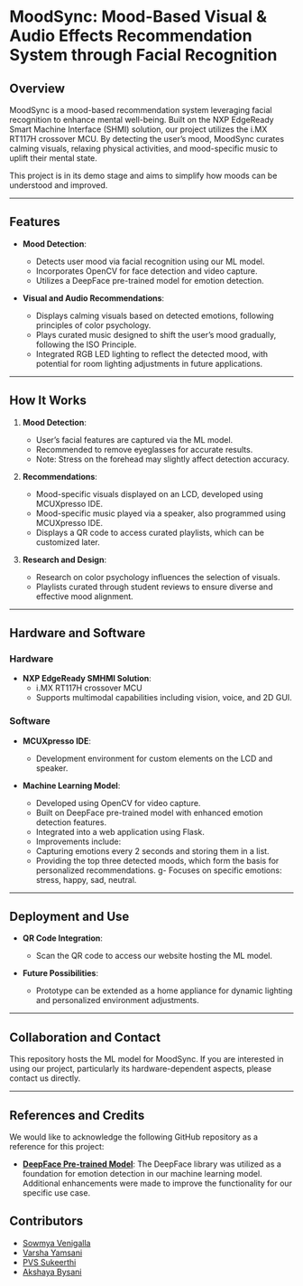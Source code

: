 # MoodSync: Mood-Based Visual & Audio Effects Recommendation System through Facial Recognition

## Overview
MoodSync is a mood-based recommendation system leveraging facial recognition to enhance mental well-being. Built on the NXP EdgeReady Smart Machine Interface (SHMI) solution, our project utilizes the i.MX RT117H crossover MCU. By detecting the user’s mood, MoodSync curates calming visuals, relaxing physical activities, and mood-specific music to uplift their mental state.


This project is in its demo stage and aims to simplify how moods can be understood and improved.

---

## Features
- **Mood Detection**: 
  - Detects user mood via facial recognition using our ML model.
  - Incorporates OpenCV for face detection and video capture.
  - Utilizes a DeepFace pre-trained model for emotion detection.

- **Visual and Audio Recommendations**:
  - Displays calming visuals based on detected emotions, following principles of color psychology.
  - Plays curated music designed to shift the user’s mood gradually, following the ISO Principle.
  - Integrated RGB LED lighting to reflect the detected mood, with potential for room lighting adjustments in future applications.

---

## How It Works
1. **Mood Detection**:
   - User’s facial features are captured via the ML model.
   - Recommended to remove eyeglasses for accurate results.
   - Note: Stress on the forehead may slightly affect detection accuracy.

2. **Recommendations**:
   - Mood-specific visuals displayed on an LCD, developed using MCUXpresso IDE.
   - Mood-specific music played via a speaker, also programmed using MCUXpresso IDE.
   - Displays a QR code to access curated playlists, which can be customized later.

3. **Research and Design**:
   - Research on color psychology influences the selection of visuals.
   - Playlists curated through student reviews to ensure diverse and effective mood alignment.

---

## Hardware and Software
### Hardware
- **NXP EdgeReady SMHMI Solution**:
  - i.MX RT117H crossover MCU
  - Supports multimodal capabilities including vision, voice, and 2D GUI.

### Software
- **MCUXpresso IDE**:
  - Development environment for custom elements on the LCD and speaker.

- **Machine Learning Model**:
  - Developed using OpenCV for video capture.
  - Built on DeepFace pre-trained model with enhanced emotion detection features.
  - Integrated into a web application using Flask.
  - Improvements include:
  - Capturing emotions every 2 seconds and storing them in a list.
  - Providing the top three detected moods, which form the basis for personalized recommendations.
  g- Focuses on specific emotions: stress, happy, sad, neutral.


---

## Deployment and Use
- **QR Code Integration**:
  - Scan the QR code to access our website hosting the ML model.

- **Future Possibilities**:
  - Prototype can be extended as a home appliance for dynamic lighting and personalized environment adjustments.

---

## Collaboration and Contact
This repository hosts the ML model for MoodSync. If you are interested in using our project, particularly its hardware-dependent aspects, please contact us directly. 

---
## References and Credits

We would like to acknowledge the following GitHub repository as a reference for this project:

- **[DeepFace Pre-trained Model](https://github.com/manish-9245/Facial-Emotion-Recognition-using-OpenCV-and-Deepface)**: The DeepFace library was utilized as a foundation for emotion detection in our machine learning model. Additional enhancements were made to improve the functionality for our specific use case.


## Contributors

- [Sowmya Venigalla](https://github.com/sowmyavenigalla)
- [Varsha Yamsani](https://github.com/varshayamsani)
- [PVS Sukeerthi](https://github.com/PVSSukeerthi)
- [Akshaya Bysani](https://github.com/Akshaya8583)



